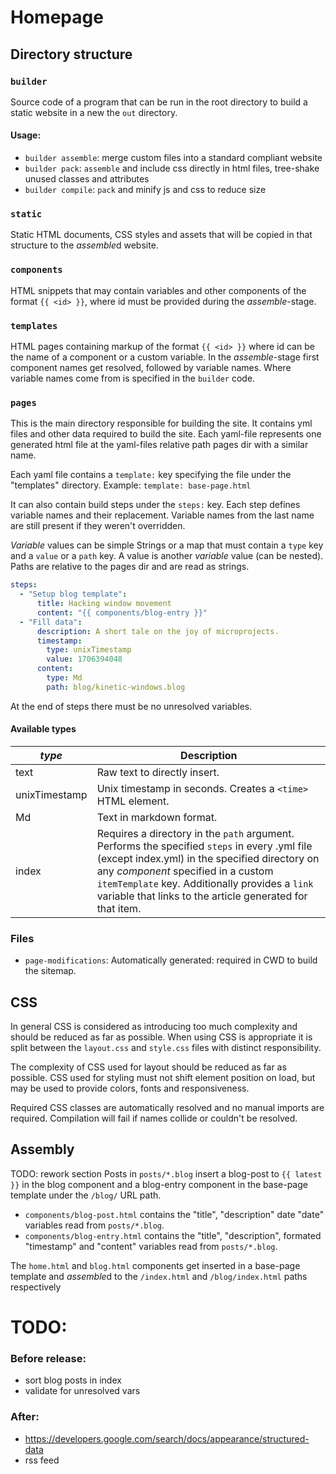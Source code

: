 # Homepage

## Directory structure

### `builder`

Source code of a program that can be run in the root directory to build a static
website in a new the `out` directory.

#### Usage:

- `builder assemble`: merge custom files into a standard compliant website
- `builder pack`: `assemble` and include css directly in html files, tree-shake unused classes and attributes
- `builder compile`: `pack` and minify js and css to reduce size

### `static`

Static HTML documents, CSS styles and assets that will be copied in that 
structure to the *assemble*d website.


### `components`

HTML snippets that may contain variables and other components of the format 
`{{ <id> }}`, where id must be provided during the *assemble*-stage.

### `templates`

HTML pages containing markup of the format `{{ <id> }}` where id can be the name
of a component or a custom variable. In the *assemble*-stage first component 
names get resolved, followed by variable names. Where variable names come from
is specified in the `builder` code.

### `pages`

This is the main directory responsible for building the site. It contains yml 
files and other data required to build the site. Each yaml-file represents one 
generated html file at the yaml-files relative path pages dir with a similar 
name.

Each yaml file contains a `template:` key specifying the file under the 
"templates" directory. Example: `template: base-page.html`

It can also contain build steps under the `steps:` key. Each step defines 
variable names and their replacement. Variable names from the last name are 
still present if they weren't overridden.

*Variable* values can be simple Strings or a map that must contain a `type` key 
and a `value` or a `path` key. A value is another *variable* value (can be 
nested). Paths are relative to the pages dir and are read as strings. 

```yml
steps:
  - "Setup blog template":
      title: Hacking window movement
      content: "{{ components/blog-entry }}"
  - "Fill data":
      description: A short tale on the joy of microprojects.
      timestamp:
        type: unixTimestamp
        value: 1706394048
      content:
        type: Md
        path: blog/kinetic-windows.blog
```

At the end of steps there must be no unresolved variables.

#### Available types

| *type*        | Description                                                                                                                                                                                                                                                                                          |
|---------------|------------------------------------------------------------------------------------------------------------------------------------------------------------------------------------------------------------------------------------------------------------------------------------------------------|
| text          | Raw text to directly insert.                                                                                                                                                                                                                                                                         |
| unixTimestamp | Unix timestamp in seconds. Creates a `<time>` HTML element.                                                                                                                                                                                                                                          |
| Md            | Text in markdown format.                                                                                                                                                                                                                                                                             |
| index         | Requires a directory in the `path` argument. Performs the specified `steps` in every .yml file (except index.yml) in the specified directory on any *component* specified in a custom `itemTemplate` key. Additionally provides a `link` variable that links to the article generated for that item. |

### Files

- `page-modifications`: Automatically generated: required in CWD to build the sitemap.

## CSS

In general CSS is considered as introducing too much complexity and should be 
reduced as far as possible. When using CSS is appropriate it is split between 
the `layout.css` and `style.css` files with distinct responsibility. 

The complexity of CSS used for layout should be reduced as far as possible. 
CSS used for styling must not shift element position on load, but may be used to
provide colors, fonts and responsiveness. 

Required CSS classes are automatically resolved and no manual imports are 
required. Compilation will fail if names collide or couldn't be resolved.  

## Assembly

TODO: rework section
Posts in `posts/*.blog` insert a blog-post to `{{ latest }}` in the blog 
component and a blog-entry component in the base-page template under the `/blog/` 
URL path.

- `components/blog-post.html` contains the "title", "description" date "date" variables read from `posts/*.blog`.
- `components/blog-entry.html` contains the "title", "description", formated "timestamp" and "content" variables read from `posts/*.blog`.

The `home.html` and `blog.html` components get inserted in a base-page template
and *assemble*d to the `/index.html` and `/blog/index.html` paths respectively


# TODO:

### Before release:

- sort blog posts in index
- validate for unresolved vars

### After:

- https://developers.google.com/search/docs/appearance/structured-data
- rss feed